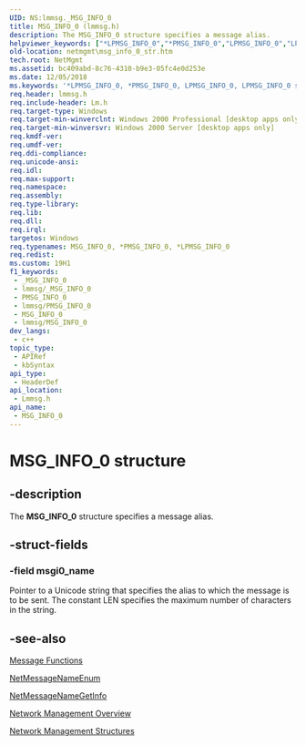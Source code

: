 ```yaml
---
UID: NS:lmmsg._MSG_INFO_0
title: MSG_INFO_0 (lmmsg.h)
description: The MSG_INFO_0 structure specifies a message alias.
helpviewer_keywords: ["*LPMSG_INFO_0","*PMSG_INFO_0","LPMSG_INFO_0","LPMSG_INFO_0 structure pointer [Network Management]","MSG_INFO_0","MSG_INFO_0 structure [Network Management]","PMSG_INFO_0","PMSG_INFO_0 structure pointer [Network Management]","_win32_msg_info_0_str","lmmsg/LPMSG_INFO_0","lmmsg/MSG_INFO_0","lmmsg/PMSG_INFO_0","netmgmt.msg_info_0_str"]
old-location: netmgmt\msg_info_0_str.htm
tech.root: NetMgmt
ms.assetid: bc409abd-8c76-4310-b9e3-05fc4e0d253e
ms.date: 12/05/2018
ms.keywords: '*LPMSG_INFO_0, *PMSG_INFO_0, LPMSG_INFO_0, LPMSG_INFO_0 structure pointer [Network Management], MSG_INFO_0, MSG_INFO_0 structure [Network Management], PMSG_INFO_0, PMSG_INFO_0 structure pointer [Network Management], _win32_msg_info_0_str, lmmsg/LPMSG_INFO_0, lmmsg/MSG_INFO_0, lmmsg/PMSG_INFO_0, netmgmt.msg_info_0_str'
req.header: lmmsg.h
req.include-header: Lm.h
req.target-type: Windows
req.target-min-winverclnt: Windows 2000 Professional [desktop apps only]
req.target-min-winversvr: Windows 2000 Server [desktop apps only]
req.kmdf-ver: 
req.umdf-ver: 
req.ddi-compliance: 
req.unicode-ansi: 
req.idl: 
req.max-support: 
req.namespace: 
req.assembly: 
req.type-library: 
req.lib: 
req.dll: 
req.irql: 
targetos: Windows
req.typenames: MSG_INFO_0, *PMSG_INFO_0, *LPMSG_INFO_0
req.redist: 
ms.custom: 19H1
f1_keywords:
 - _MSG_INFO_0
 - lmmsg/_MSG_INFO_0
 - PMSG_INFO_0
 - lmmsg/PMSG_INFO_0
 - MSG_INFO_0
 - lmmsg/MSG_INFO_0
dev_langs:
 - c++
topic_type:
 - APIRef
 - kbSyntax
api_type:
 - HeaderDef
api_location:
 - Lmmsg.h
api_name:
 - MSG_INFO_0
---
```


# MSG_INFO_0 structure


## -description

The
				<b>MSG_INFO_0</b> structure specifies a message alias.

## -struct-fields

### -field msgi0_name

Pointer to a Unicode string that specifies the alias to which the message is to be sent. The constant LEN specifies the maximum number of characters in the string.

## -see-also

<a href="https://docs.microsoft.com/windows/desktop/NetMgmt/message-functions">Message Functions</a>



<a href="https://docs.microsoft.com/windows/desktop/api/lmmsg/nf-lmmsg-netmessagenameenum">NetMessageNameEnum</a>



<a href="https://docs.microsoft.com/windows/desktop/api/lmmsg/nf-lmmsg-netmessagenamegetinfo">NetMessageNameGetInfo</a>



<a href="https://docs.microsoft.com/windows/desktop/NetMgmt/network-management">Network Management Overview</a>



<a href="https://docs.microsoft.com/windows/desktop/NetMgmt/network-management-structures">Network Management Structures</a>

